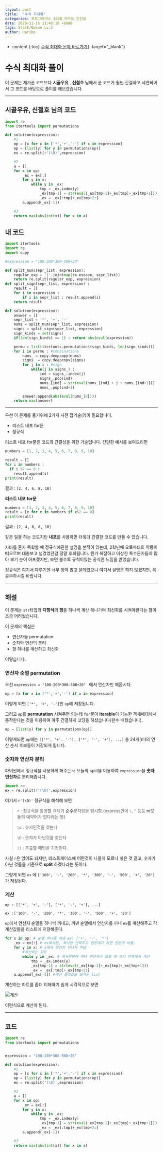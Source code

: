 ```yaml
---
layout: post
title:  "수식 최대화"
categories: 프로그래머스 2020_카카오_인턴쉽
date: 2020-11-16 11:40:18 +0800
tags: Stack/Queue Lv.2
author: Haribo
---
```

* content
{:toc}
[수식 최대화 문제 바로가기](https://programmers.co.kr/learn/courses/30/lessons/67256){: target="_blank"}

# 수식 최대화 풀이

이 문제는 제가푼 코드보다 **시골우유** , **신철호** 님께서 푼 코드가 훨씬 간결하고 세련되어서 그 코드를 바탕으로 풀이를 해보겠습니다.

****

## 시골우유, 신철호 님의 코드

```python
import re
from itertools import permutations

def solution(expression):
    #1
    op = [x for x in ['*','+','-'] if x in expression]
    op = [list(y) for y in permutations(op)]
    ex = re.split(r'(\D)',expression)

    #2
    a = []
    for x in op:
        _ex = ex[:]
        for y in x:
            while y in _ex:
                tmp = _ex.index(y)
                _ex[tmp-1] = str(eval(_ex[tmp-1]+_ex[tmp]+_ex[tmp+1]))
                _ex = _ex[:tmp]+_ex[tmp+2:]
        a.append(_ex[-1])

    #3
    return max(abs(int(x)) for x in a)
```





## 내 코드

```python
import itertools
import re
import copy

#expression = "100-200*300-500+20"

def split_num(sepr_list, expression):
    regular_exp = '|'.join(map(re.escape, sepr_list))
    return re.split(regular_exp, expression)
def split_sign(sepr_list, expression) :
    result = []
    for i in expression :
        if i in sepr_list : result.append(i)
    return result

def solution(expression):
    answer = []
    sepr_list = '*', '+', '-'
    nums = split_num(sepr_list, expression)
    signs = split_sign(sepr_list, expression)
    sign_kinds = set(signs)
    if(len(sign_kinds) == 1) : return abs(eval(expression))

    permu = list(itertools.permutations(sign_kinds, len(sign_kinds)))
    for i in permu : #conbinations
        nums_ = copy.deepcopy(nums)
        signs_ = copy.deepcopy(signs)
        for j in i : #sign
            while(j in signs_) :
                ind = signs_.index(j)
                signs_.pop(ind)
                nums_[ind] = str(eval(nums_[ind] + j + nums_[ind+1]))
                nums_.pop(ind+1)

        answer.append(abs(eval(nums_[0])))
    return max(answer)
```

****

우선 이 문제를 풀기위해 2가지 사전 잡기술(?)이 필요합니다.

* 리스트 내포 for문
* 정규식

리스트 내포 for문은 코드의 간결성을 위한 기술입니다. 간단한 예시를 보여드리면

```python
numbers = [1, 2, 3, 4, 5, 6, 7, 8, 9, 10]

result = []
for i in numbers :
  if i %2 == 0 :
    result.append(i)
print(result)
```

결과 :  ```[2, 4, 6, 8, 10]```

**리스트 내포 for문**

```python
numbers = [1, 2, 3, 4, 5, 6, 7, 8, 9, 10]
retult = [x for x in numbers if x%2 == 0]
print(result)
```

결과 :  ```[2, 4, 6, 8, 10]```

같은 일을 하는 코드지만 **내포**를 사용하면 더욱더 간결한 코드를 만들 수 있습니다.  

자바를 혼자 독학할 때 정규식에관한 설명을 본적이 있는데, 2학년때 오토마타의 악몽이 떠오르며 대충보고 넘겼었던걸 정말 후회됩니다. 뭔가 복잡하고 이상한 특수문자들이 많아 보기 눈이 아프겠지만, 보면 볼수록 규칙이있는 공식인 느낌을 받았습니다.  

정규식은 여기서 다루기엔 너무 양이 많고 쓸데없으니 여기서 설명은 하지 않겠지만, 꼭 공부하시길 바랍니다.

****

## 해설

이 문제는 `str`타입의 **다항식**의 **항**을 하나씩 계산 해나가며 최신화를 시켜야한다는 점이 조금 어려웠습니다.  

이 문제의 핵심은

* 연산자들 permutation
* 숫자와 연산의 분리
* 항 하나를 계산하고 최신화

이렇습니다.

### 연산자 순열 permutation

우선 `expression = "100-200*300-500+20" ` 에서 연산자만 떼옵시다.

```python
op = [x for x in ['*','+','-'] if x in expression]
```

이렇게 되면 ```['*', '+', '-']```만 `op`에 저장됩니다.  

그리고 `op`를 **permutation** 시켜주면 되는데 `for`문이 **iterable**이 가능한 객체에대해서 동작한다는 것을 이용하여 아주 간결하게  코딩을 하셨습니다(한수 배웠습니다).

```python
op = [list(y) for y in permutations(op)]
```

이렇게되면 `op`에는 `[['*', '+', '-'], ['*', '-', '+'], ...]` 총 24개(n!)의 연산 순서 후보들이 저장되게 됩니다.

### 숫자와 연산자 분리

파이썬에서 정규식을 사용하게 해주는`re` 모듈의 split을 이용하여 `expression`을 **숫자**, **연산자**로 분리해줍니다.

```python
import re
ex = re.split(r'(\D)',expression)
```

여기서 `r'(\D)'` 정규식을 해석해 보면

> `r` : 정규식을 활용할 객체가 **순수**문자임을 암시함.(express안에 `\`, `^` 등등 **re**모듈의 예약어가 없다라는 뜻)
>
> `\d` : 숫자인것을 찾는다
>
> `\D` : 숫자가 아닌것을 찾는다
>
> `()` : 추출할 패턴을 지정한다.

사실 `r`은 없어도 되지만, 테스트케이스에 어떤것이 나올지 모르니 넣은 것 같고, 숫자가 아닌 것들을 기준으로 **split** 하겠다라는 뜻이다.

그렇게 되면 `ex` 에 `['100', '-', '200', '*', '300', '-', '500', '+', '20']`가 저장된다.

### 계산

 `op : [['*', '+', '-'], ['*', '-', '+'], ...]`

`ex :['100', '-', '200', '*', '300', '-', '500', '+', '20'] `

`op`에서 연산자 순열을 하나씩 꺼내고, 꺼낸 순열에서 연산자를 꺼내 `ex`를 계산해주고 각 계산값들을 리스트에 저장해준다.

```python
for x in op: # 순열 하나를 꺼냄 ex) ['+', '-', '*']
    _ex = ex[:] # ex복사본, 복사본 안해주고 원본에다 하면 원본이 바뀜.
    for y in x: # x에서 연산자 하나씩 꺼냄
        #계산하는 파트
        while y in _ex: # 복사본안에 꺼낸 연산자가 없을 때 까지 반복해서 계산
            tmp = _ex.index(y)
            _ex[tmp-1] = str(eval(_ex[tmp-1]+_ex[tmp]+_ex[tmp+1]))
            _ex = _ex[:tmp]+_ex[tmp+2:]
    a.append(_ex[-1]) #계산 결과값을 모아둔 list
```

계산하는 파트를 좀더 이해하기 쉽게 시각적으로 보면

![계산](/images/poly_maximum/calculation.gif)

이런식으로 계산이 된다.

****

## 코드

```python
import re
from itertools import permutations


expression = "100-200*300-500+20"

def solution(expression):
    #1
    op = [x for x in ['*','+','-'] if x in expression]
    op = [list(y) for y in permutations(op)]
    ex = re.split('(\D)',expression)

    #2
    a = []
    for x in op:
        _ex = ex[:]
        for y in x:
            while y in _ex:
                tmp = _ex.index(y)
                _ex[tmp-1] = str(eval(_ex[tmp-1]+_ex[tmp]+_ex[tmp+1]))
                _ex = _ex[:tmp]+_ex[tmp+2:]
        a.append(_ex[-1])

    #3
    return max(abs(int(x)) for x in a)
```
